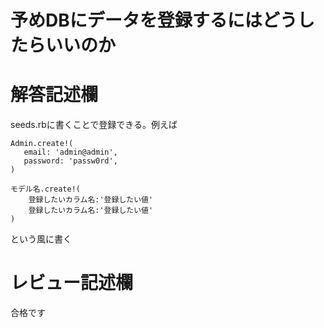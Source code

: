 # 予めDBにデータを登録するにはどうしたらいいのか
# 解答記述欄
seeds.rbに書くことで登録できる。例えば
```
Admin.create!(
   email: 'admin@admin',
   password: 'passw0rd',
)
```
```
モデル名.create!(
    登録したいカラム名:'登録したい値'
    登録したいカラム名:'登録したい値'
)
```
という風に書く



# レビュー記述欄
合格です
